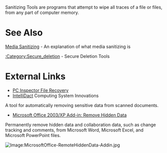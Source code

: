 Sanitizing Tools are programs that attempt to wipe all traces of a file
or files, from any part of computer memory.

# See Also

[Media Sanitizing](Media_Sanitizing "wikilink") - An explanation of what
media sanitizing is

[:Category:Secure_deletion](:Category:Secure_deletion "wikilink") -
Secure Deletion Tools

# External Links

- [PC Inspector File
  Recovery](http://www.pcinspector.de/file_recovery/UK/welcome.htm)
- [IntelliDact](http://www.csisoft.com/applications/intellidact.php)
  Computing System Innovations


A tool for automatically removing sensitive data from scanned documents.

- [Microsoft Office 2003/XP Add-in: Remove Hidden
  Data](http://www.microsoft.com/downloads/details.aspx?familyid=144E54ED-D43E-42CA-BC7B-5446D34E5360&displaylang=en)


Permanently remove hidden data and collaboration data, such as change
tracking and comments, from Microsoft Word, Microsoft Excel, and
Microsoft PowerPoint files.

![Image:MicrosoftOffice-RemoteHiddenData-Addin.jpg](MicrosoftOffice-RemoteHiddenData-Addin.jpg "Image:MicrosoftOffice-RemoteHiddenData-Addin.jpg")